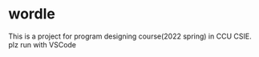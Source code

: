# wordle

This is a project for program designing course(2022 spring) in CCU CSIE.       
plz run with VSCode
